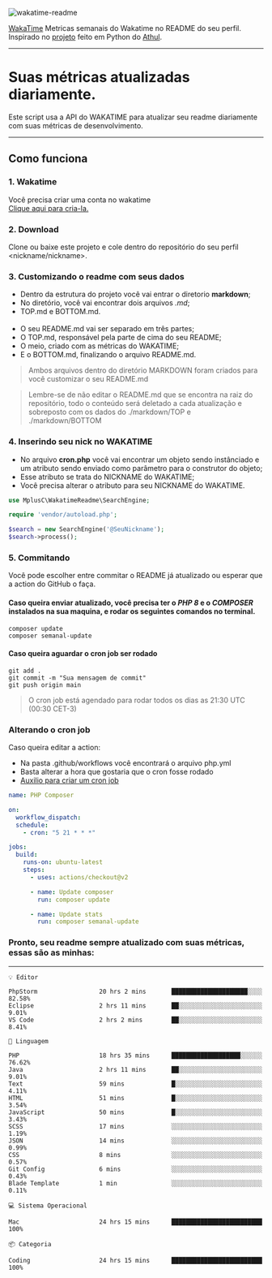 ![wakatime-readme](https://socialify.git.ci/bymatheus/wakatime-readme/image?description=1&descriptionEditable=M%C3%A9tricas%20semanais%20do%20Wakatime%20no%20seu%20README%20de%20perfil.&font=KoHo&forks=1&language=1&owner=1&pattern=Signal&stargazers=1&theme=Dark)

[WakaTime](https://wakatime.com) Metricas semanais do Wakatime no README do seu perfil. <br>
Inspirado no [projeto](https://github.com/athul/waka-readme) feito em Python do [Athul](https://github.com/athul).
___

# Suas métricas atualizadas diariamente.
Este script usa a API do WAKATIME para atualizar seu readme diariamente com suas métricas de desenvolvimento.

___

## Como funciona

### 1. Wakatime
Você precisa criar uma conta no wakatime <br>
[Clique aqui para cria-la.](https://wakatime.com) 

### 2. Download
Clone ou baixe este projeto e cole dentro do repositório do seu perfil <nickname/nickname>.

### 3. Customizando o readme com seus dados
- Dentro da estrutura do projeto você vai entrar o diretorio **markdown**;  
- No diretório, você vai encontrar dois arquivos *.md*;
- TOP.md e BOTTOM.md.
<br><br>
- O seu README.md vai ser separado em três partes; 
- O TOP.md, responsável pela parte de cima do seu README;
- O meio, criado com as métricas do WAKATIME;
- E o BOTTOM.md, finalizando o arquivo README.md.<br>

> Ambos arquivos dentro do diretório MARKDOWN foram criados para você customizar o seu README.md

> Lembre-se de não editar o README.md que se encontra na raiz do repositório, todo o conteúdo será deletado a cada atualização e sobreposto com os dados do ./markdown/TOP e ./markdown/BOTTOM

### 4. Inserindo seu nick no WAKATIME
- No arquivo **cron.php** você vai encontrar um objeto sendo instânciado e um atributo sendo enviado como parâmetro para o construtor do objeto;
- Esse atributo se trata do NICKNAME do WAKATIME;
- Você precisa alterar o atributo para seu NICKNAME do WAKATIME.

```php
use MplusC\WakatimeReadme\SearchEngine;

require 'vendor/autoload.php';

$search = new SearchEngine('@SeuNickname');
$search->process();
```

### 5. Commitando
Você pode escolher entre commitar o README já atualizado ou esperar que a action do GitHub o faça. <br>

#### Caso queira enviar atualizado, você precisa ter o *PHP 8* e o *COMPOSER* instalados na sua maquina, e rodar os seguintes comandos no terminal.
```composer
composer update
composer semanal-update 
```

#### Caso queira aguardar o cron job ser rodado 
```git 
git add .
git commit -m "Sua mensagem de commit"
git push origin main
```

>O cron job está agendado para rodar todos os dias as 21:30 UTC (00:30 CET-3) 

### Alterando o cron job
Caso queira editar a action:

- Na pasta .github/workflows você encontrará o arquivo php.yml
- Basta alterar a hora que gostaria que o cron fosse rodado
- [Auxilio para criar um cron job](https://crontab.guru)

```yml
name: PHP Composer

on:
  workflow_dispatch:
  schedule:
    - cron: "5 21 * * *"

jobs:
  build:
    runs-on: ubuntu-latest
    steps:
      - uses: actions/checkout@v2

      - name: Update composer
        run: composer update

      - name: Update stats
        run: composer semanal-update
```

### Pronto, seu readme sempre atualizado com suas métricas, essas são as minhas:

___
```text
💡 Editor

PhpStorm                 20 hrs 2 mins       █████████████████████░░░░     82.58%
Eclipse                  2 hrs 11 mins       ██░░░░░░░░░░░░░░░░░░░░░░░      9.01%
VS Code                  2 hrs 2 mins        ██░░░░░░░░░░░░░░░░░░░░░░░      8.41%
```
```text
💬 Linguagem

PHP                      18 hrs 35 mins      ███████████████████░░░░░░     76.62%
Java                     2 hrs 11 mins       ██░░░░░░░░░░░░░░░░░░░░░░░      9.01%
Text                     59 mins             █░░░░░░░░░░░░░░░░░░░░░░░░      4.11%
HTML                     51 mins             █░░░░░░░░░░░░░░░░░░░░░░░░      3.54%
JavaScript               50 mins             █░░░░░░░░░░░░░░░░░░░░░░░░      3.43%
SCSS                     17 mins             ░░░░░░░░░░░░░░░░░░░░░░░░░      1.19%
JSON                     14 mins             ░░░░░░░░░░░░░░░░░░░░░░░░░      0.99%
CSS                      8 mins              ░░░░░░░░░░░░░░░░░░░░░░░░░      0.57%
Git Config               6 mins              ░░░░░░░░░░░░░░░░░░░░░░░░░      0.43%
Blade Template           1 min               ░░░░░░░░░░░░░░░░░░░░░░░░░      0.11%
```
```text
💻 Sistema Operacional

Mac                      24 hrs 15 mins      █████████████████████████       100%
```
```text
📦 Categoria

Coding                   24 hrs 15 mins      █████████████████████████       100%
```
